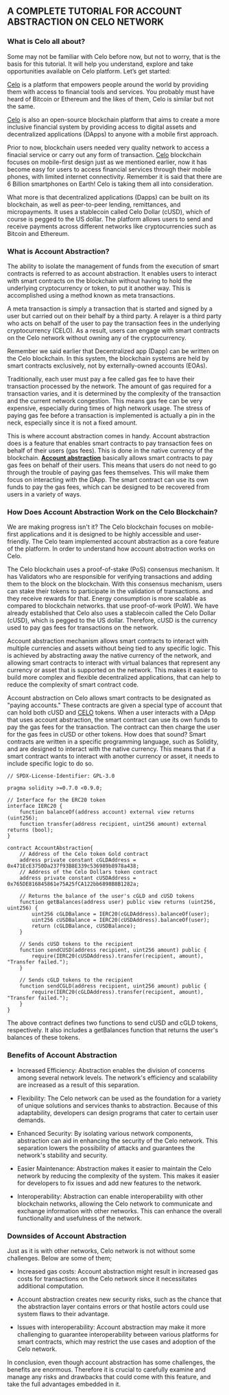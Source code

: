 ##  A COMPLETE TUTORIAL FOR ACCOUNT ABSTRACTION ON CELO NETWORK
### What is Celo all about?
Some may not be familiar with Celo before now, but not to worry, that is the basis for this tutorial. It will help you understand, explore and take opportunities available on Celo platform.
Let’s get started:

 [Celo](https://docs.celo.org/developer) is a platform that empowers people around the world by providing them with access to financial tools and services. 
You probably must have heard of Bitcoin or Ethereum and the likes of them, Celo is similar but not the same. 

[Celo](https://docs.celo.org/developer) is also an open-source blockchain platform that aims to create a more inclusive financial system by providing access to digital assets and decentralized applications (DApps) to anyone with a mobile first approach.

Prior to now, blockchain users needed very quality network to access a finacial service or carry out any form of transaction. [Celo](https://docs.celo.org/developer) blockchain focuses on mobile-first design just as we mentioned earlier, now it has become easy for users to access financial services through their mobile phones, with limited internet connectivity. Remember it is said that there are 6 Billion smartphones on Earth!
Celo is taking them all into consideration.

What more is that decentralized applications (Dapps) can be built on its blockchain, as well as peer-to-peer lending, remittances, and micropayments.
 It uses a stablecoin called Celo Dollar (cUSD), which of course is pegged to the US dollar. The platform allows users to send and receive payments across different networks  like cryptocurrencies such as Bitcoin and Ethereum.

 ### What is Account Abstraction?
The ability to isolate the management of funds from the execution of smart contracts is referred to as account abstraction. It enables users to interact with smart contracts on the blockchain without having to hold the underlying cryptocurrency or token, to put it another way. This is accomplished using a method known as meta transactions.

A meta transaction is simply a transaction that is started and signed by a user but carried out on their behalf by a third party. A relayer is a third party who acts on behalf of the user to pay the transaction fees in the underlying cryptocurrency (CELO). As a result, users can engage with smart contracts on the Celo network without owning any of the cryptocurrency.

Remember we said earlier that Decentralized app (Dapp) can be written on the Celo blockchain. In this system, the blockchain systems are held by smart contracts exclusively, not by externally-owned accounts (EOAs).

Traditionally, each user must pay a fee called gas fee to have their transaction processed by the network. The amount of gas required for a transaction varies, and it is determined by the complexity of the transaction and the current network congestion. This means gas fee can be very expensive, especially during times of high network usage. 
The stress of paying gas fee before a transaction is implemented is actually a pin in the neck, especially since it is not a fixed amount. 

This is where account abstraction comes in handy. Account abstraction does is a feature that enables smart contracts to pay transaction fees on behalf of their users (gas fees). This is done in the native currency of the blockchain. 
**[Account abstraction](https://www.alchemy.com/account-abstraction)** basically allows smart contracts to pay gas fees on behalf of their users. This means that users do not need to go through the trouble of paying gas fees themselves. This will make them focus on interacting with the DApp. The smart contract can use its own funds to pay the gas fees, which can be designed to be recovered from users in a variety of ways.

### How Does Account Abstraction Work on the Celo Blockchain?
We are making progress isn't it?
The Celo blockchain focuses on mobile-first applications and it is designed to be highly accessible and user-friendly.  The Celo team implemented account abstraction as a core feature of the platform. In order to understand how account abstraction works on Celo.

The Celo blockchain uses a proof-of-stake (PoS) consensus mechanism. It has Validators who are responsible for verifying transactions and adding them to the block on the blockchain. With this consensus mechanism, users can stake their tokens to participate in the validation of transactions. and they receive rewards for that. Energy consumption is more scalable as compared to blockchain networks. that use proof-of-work (PoW). 
We have already established that Celo also uses a stablecoin called the Celo Dollar (cUSD), which is pegged to the US dollar. Therefore, cUSD is the currency used to pay gas fees for transactions on the network. 

Account abstraction mechanism allows smart contracts to interact with multiple currencies and assets without being tied to any specific logic. This is achieved by abstracting away the native currency of the network, and allowing smart contracts to interact with virtual balances that represent any currency or asset that is supported on the network. This makes it easier to build more complex and flexible decentralized applications, that can help to reduce the complexity of smart contract code.

Account abstraction on Celo allows smart contracts to be designated as "paying accounts." These contracts are given a special type of account that can hold both cUSD and [CELO](https://docs.celo.org/developer) tokens.  When a user interacts with a DApp that uses account abstraction, the smart contract can use its own funds to pay the gas fees for the transaction. The contract can then charge the user for the gas fees in cUSD or other tokens. How does that sound?
Smart contracts are written in a specific programming language, such as Solidity, and are designed to interact with the native currency. This means that if a smart contract wants to interact with another currency or asset, it needs to include specific logic to do so. 

```solidity 
// SPDX-License-Identifier: GPL-3.0

pragma solidity >=0.7.0 <0.9.0;

// Interface for the ERC20 token
interface IERC20 {
    function balanceOf(address account) external view returns (uint256);
    function transfer(address recipient, uint256 amount) external returns (bool);
}

contract AccountAbstraction{
    // Address of the Celo token Gold contract
    address private constant cGLDAddress = 0x471EcE3750Da237f93B8E339c536989b8978a438;
    // Address of the Celo Dollars token contract
    address private constant cUSDAddress = 0x765DE816845861e75A25fCA122bb6898B8B1282a;
    
    // Returns the balance of the user's cGLD and cUSD tokens
    function getBalances(address user) public view returns (uint256, uint256) {
        uint256 cGLDBalance = IERC20(cGLDAddress).balanceOf(user);
        uint256 cUSDBalance = IERC20(cUSDAddress).balanceOf(user);
        return (cGLDBalance, cUSDBalance);
    }
    
    // Sends cUSD tokens to the recipient
    function sendCUSD(address recipient, uint256 amount) public {
        require(IERC20(cUSDAddress).transfer(recipient, amount), "Transfer failed.");
    }
    
    // Sends cGLD tokens to the recipient
    function sendCGLD(address recipient, uint256 amount) public {
        require(IERC20(cGLDAddress).transfer(recipient, amount), "Transfer failed.");
    }
}
```
The above contract defines two functions to send cUSD and cGLD tokens, respectively. It also includes a getBalances function that returns the user's balances of these tokens.

### Benefits of Account Abstraction
- Increased Efficiency: Abstraction enables the division of concerns among several network levels. The network's efficiency and scalability are increased as a result of this separation.

- Flexibility: The Celo network can be used as the foundation for a variety of unique solutions and services thanks to abstraction. Because of this adaptability, developers can design programs that cater to certain user demands.

- Enhanced Security: By isolating various network components, abstraction can aid in enhancing the security of the Celo network. This separation lowers the possibility of attacks and guarantees the network's stability and security.

- Easier Maintenance: Abstraction makes it easier to maintain the Celo network by reducing the complexity of the system. This makes it easier for developers to fix issues and add new features to the network.

- Interoperability: Abstraction can enable interoperability with other blockchain networks, allowing the Celo network to communicate and exchange information with other networks. This can enhance the overall functionality and usefulness of the network.

### Downsides of Account Abstraction
Just as it is with other networks, Celo network is not without some challenges.
    Below are some of them;

- Increased gas costs: Account abstraction might result in increased gas costs for transactions on the Celo network since it necessitates additional computation.

- Account abstraction creates new security risks, such as the chance that the abstraction layer contains errors or that hostile actors could use system flaws to their advantage.

- Issues with interoperability: Account abstraction may make it more challenging to guarantee interoperability between various platforms for smart contracts, which may restrict the use cases and adoption of the Celo network.

In conclusion, even though account abstraction has some challenges, the benefits are enormous. Therefore it is crucial to carefully examine and manage any risks and drawbacks that could come with this feature, and take the full advantages embedded in it.







